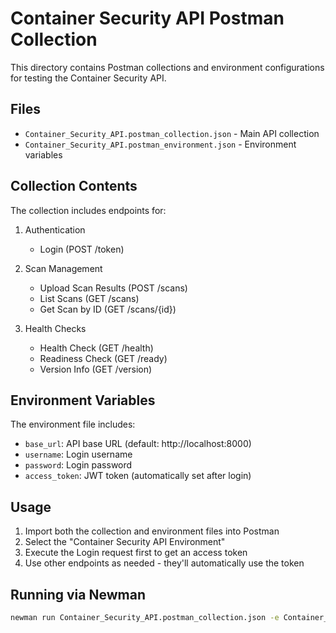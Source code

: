 # Container Security API Postman Collection

This directory contains Postman collections and environment configurations for testing the Container Security API.

## Files

- `Container_Security_API.postman_collection.json` - Main API collection
- `Container_Security_API.postman_environment.json` - Environment variables

## Collection Contents

The collection includes endpoints for:

1. Authentication
   - Login (POST /token)

2. Scan Management
   - Upload Scan Results (POST /scans)
   - List Scans (GET /scans)
   - Get Scan by ID (GET /scans/{id})

3. Health Checks
   - Health Check (GET /health)
   - Readiness Check (GET /ready)
   - Version Info (GET /version)

## Environment Variables

The environment file includes:
- `base_url`: API base URL (default: http://localhost:8000)
- `username`: Login username
- `password`: Login password
- `access_token`: JWT token (automatically set after login)

## Usage

1. Import both the collection and environment files into Postman
2. Select the "Container Security API Environment"
3. Execute the Login request first to get an access token
4. Use other endpoints as needed - they'll automatically use the token

## Running via Newman

```bash
newman run Container_Security_API.postman_collection.json -e Container_Security_API.postman_environment.json
```
